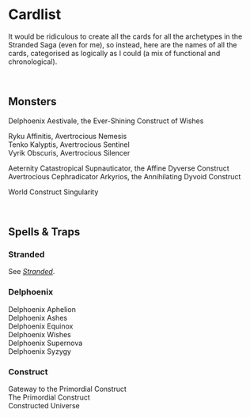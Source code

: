 # Cardlist

It would be ridiculous to create all the cards for all the archetypes in the Stranded Saga (even for me), so instead, here are the names of all the cards, categorised as logically as I could (a mix of functional and chronological).


<br>


## Monsters

Delphoenix Aestivale, the Ever-Shining Construct of Wishes  

Ryku Affinitis, Avertrocious Nemesis  
Tenko Kalyptis, Avertrocious Sentinel  
Vyrik Obscuris, Avertrocious Silencer  

Aeternity Catastropical Supnauticator, the Affine Dyverse Construct  
Avertrocious Cephradicator Arkyrios, the Annihilating Dyvoid Construct  

World Construct Singularity


<br>


## Spells & Traps

### Stranded
See [*Stranded*](../../archetypes/Stranded.md).

### Delphoenix
Delphoenix Aphelion  
Delphoenix Ashes  
Delphoenix Equinox  
Delphoenix Wishes  
Delphoenix Supernova  
Delphoenix Syzygy  

### Construct
Gateway to the Primordial Construct  
The Primordial Construct  
Constructed Universe  
